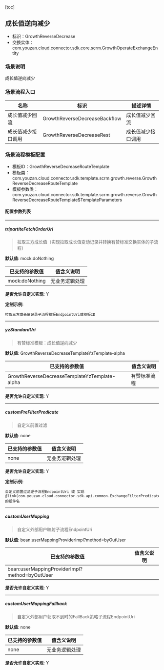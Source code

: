 [toc]

## 成长值逆向减少
- 标识：GrowthReverseDecrease
- 交换实体：com.youzan.cloud.connector.sdk.core.scrm.GrowthOperateExchangeEntity
### 场景说明
成长值逆向减少
### 场景流程入口

名称 | 标识 | 描述详情
---|---|---
成长值减少回流 | GrowthReverseDecreaseBackflow | 成长值减少回流
成长值减少接口调用 | GrowthReverseDecreaseRest | 成长值减少接口调用

### 场景流程模板配置
- 模板ID：GrowthReverseDecreaseRouteTemplate
- 模板类：com.youzan.cloud.connector.sdk.template.scrm.growth.reverse.GrowthReverseDecreaseRouteTemplate
- 模板参数类：com.youzan.cloud.connector.sdk.template.scrm.growth.reverse.GrowthReverseDecreaseRouteTemplate$TemplateParameters

#### 配置参数列表

---
##### tripartiteFetchOrderUri
> 拉取三方成长值（实现拉取成长值变动记录并转换有赞标准交换实体的子流程）

**默认值**: mock:doNothing

已支持的参数值 | 值含义说明
---|---
mock:doNothing | 无业务逻辑处理

**是否允许自定义实现**: Y


**定制示例**:
```
拉取三方成长值记录子流程模板EndpointUri或模板ID
```
---
##### yzStandardUri
> 有赞标准模板：成长值逆向减少

**默认值**: GrowthReverseDecreaseTemplateYzTemplate-alpha

已支持的参数值 | 值含义说明
---|---
GrowthReverseDecreaseTemplateYzTemplate-alpha | 有赞标准流程

**是否允许自定义实现**: Y

---
##### customPreFilterPredicate
> 自定义前置过滤

**默认值**: none

已支持的参数值 | 值含义说明
---|---
none | 无业务逻辑处理

**是否允许自定义实现**: Y


**定制示例**:
```
自定义前置过滤逻子流程EndpointUri 或 实现@link(com.youzan.cloud.connector.sdk.api.common.ExchangeFilterPredicate)的组件名
```
---
##### customUserMapping
> 自定义外部用户映射子流程EndpointUri

**默认值**: bean:userMappingProviderImpl?method=byOutUser

已支持的参数值 | 值含义说明
---|---
bean:userMappingProviderImpl?method=byOutUser | 

**是否允许自定义实现**: Y

---
##### customUserMappingFallback
> 自定义外部用户获取不到时的FallBack策略子流程EndpointUri

**默认值**: none

已支持的参数值 | 值含义说明
---|---
none | 无业务逻辑处理

**是否允许自定义实现**: Y


